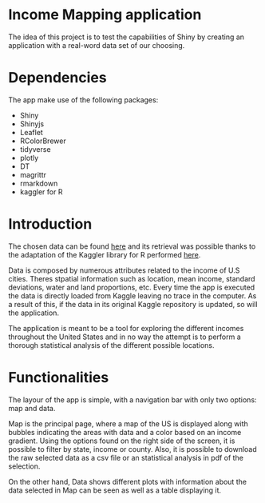 # Income Mapping application

The idea of this project is to test the capabilities of Shiny by creating an application with a real-word data set of our choosing.

# Dependencies

The app make use of the following packages: 
* Shiny
* Shinyjs
* Leaflet
* RColorBrewer
* tidyverse
* plotly
* DT
* magrittr
* rmarkdown
* kaggler for R

# Introduction

The chosen data can be found [here](https://www.kaggle.com/goldenoakresearch/us-household-income-stats-geo-locations) and its retrieval was possible thanks to the adaptation of the Kaggler library for R performed [here](https://github.com/bernardo-dauria/kaggler). 

Data is composed by numerous attributes related to the income of U.S cities. Theres stpatial information such as location, mean income, standard deviations, water and land proportions, etc. Every time the app is executed the data is directly loaded from Kaggle leaving no trace in the computer. As a result of this, if the data in its original Kaggle repository is updated, so will the application.

The application is meant to be a tool for exploring the different incomes throughout the United States and in no way the attempt is to perform a thorough statistical analysis of the different possible locations.

# Functionalities

The layour of the app is simple, with a navigation bar with only two options: map and data.

Map is the principal page, where a map of the US is displayed along with bubbles indicating the areas with data and a color based on an income gradient. Using the options found on the right side of the screen, it is possible to filter by state, income or county. Also, it is possible to download the raw selected data as a csv file or an statistical analysis in pdf of the selection.

On the other hand, Data shows different plots with information about the data selected in Map can be seen as well as a table displaying it.

